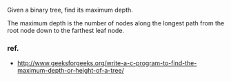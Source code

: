 <div>
<p>Given a binary tree, find its maximum depth.</p>

<p>The maximum depth is the number of nodes along the longest path from the root node down to the farthest leaf node.</p>
</div>

### ref.
- http://www.geeksforgeeks.org/write-a-c-program-to-find-the-maximum-depth-or-height-of-a-tree/
